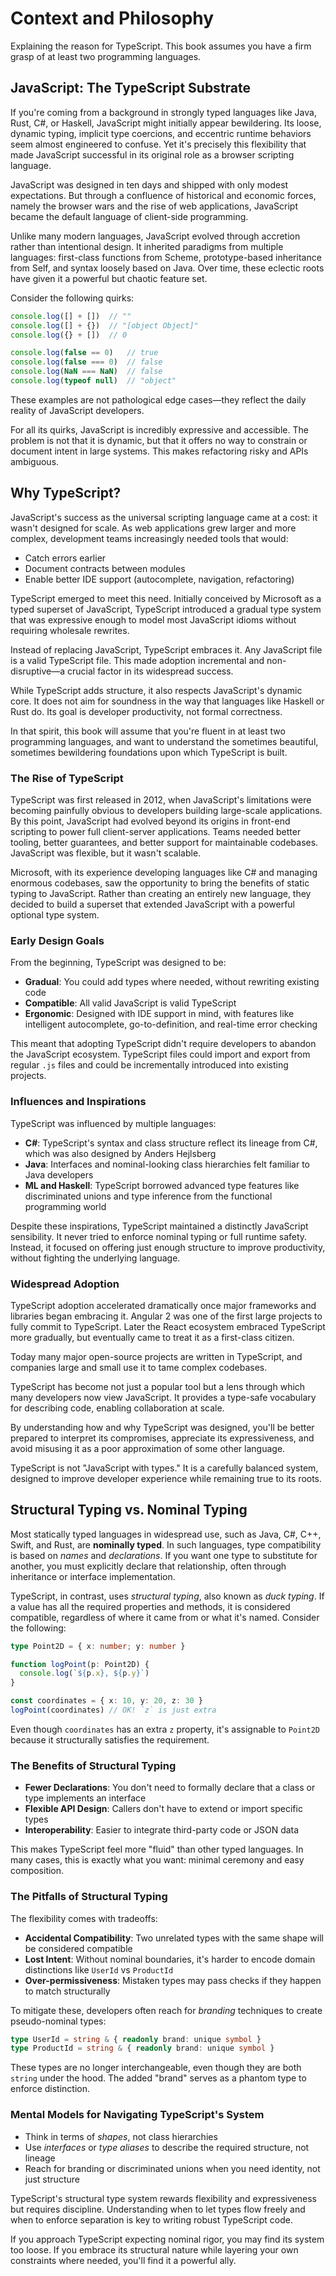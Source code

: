 # Context and Philosophy

Explaining the reason for TypeScript.
This book assumes you have a firm grasp of at least two programming languages.

## JavaScript: The TypeScript Substrate

If you're coming from a background in strongly typed languages like Java, Rust, C#, or Haskell, JavaScript might initially appear bewildering.
Its loose, dynamic typing, implicit type coercions,
and eccentric runtime behaviors seem almost engineered to confuse.
Yet it's precisely this flexibility that made JavaScript successful in its original role as a browser scripting language.

JavaScript was designed in ten days and shipped with only modest expectations.
But through a confluence of historical and economic forces,
namely the browser wars and the rise of web applications,
JavaScript became the default language of client-side programming.

Unlike many modern languages, JavaScript evolved through accretion rather than intentional design.
It inherited paradigms from multiple languages: first-class functions from Scheme,
prototype-based inheritance from Self,
and syntax loosely based on Java.
Over time, these eclectic roots have given it a powerful but chaotic feature set.

Consider the following quirks:

```js
console.log([] + [])  // ""
console.log([] + {})  // "[object Object]"
console.log({} + [])  // 0

console.log(false == 0)   // true
console.log(false === 0)  // false
console.log(NaN === NaN)  // false
console.log(typeof null)  // "object"
```

These examples are not pathological edge cases—they reflect the daily reality of JavaScript developers.

For all its quirks, JavaScript is incredibly expressive and accessible.
The problem is not that it is dynamic,
but that it offers no way to constrain or document intent in large systems.
This makes refactoring risky and APIs ambiguous.

## Why TypeScript?

JavaScript's success as the universal scripting language came at a cost: it wasn't designed for scale.
As web applications grew larger and more complex, development teams increasingly needed tools that would:

* Catch errors earlier
* Document contracts between modules
* Enable better IDE support (autocomplete, navigation, refactoring)

TypeScript emerged to meet this need.
Initially conceived by Microsoft as a typed superset of JavaScript,
TypeScript introduced a gradual type system that was expressive enough to model most JavaScript idioms without requiring wholesale rewrites.

Instead of replacing JavaScript, TypeScript embraces it.
Any JavaScript file is a valid TypeScript file.
This made adoption incremental and non-disruptive—a crucial factor in its widespread success.

While TypeScript adds structure, it also respects JavaScript's dynamic core.
It does not aim for soundness in the way that languages like Haskell or Rust do.
Its goal is developer productivity, not formal correctness.

In that spirit, this book will assume that you're fluent in at least two programming languages,
and want to understand the sometimes beautiful,
sometimes bewildering foundations upon which TypeScript is built.

### The Rise of TypeScript

TypeScript was first released in 2012,
when JavaScript's limitations were becoming painfully obvious to developers building large-scale applications.
By this point, JavaScript had evolved beyond its origins in front-end scripting to power full client-server applications.
Teams needed better tooling, better guarantees, and better support for maintainable codebases.
JavaScript was flexible, but it wasn't scalable.

Microsoft, with its experience developing languages like C# and managing enormous codebases,
saw the opportunity to bring the benefits of static typing to JavaScript.
Rather than creating an entirely new language, they decided to build a superset that extended JavaScript with a powerful optional type system.

### Early Design Goals

From the beginning, TypeScript was designed to be:

* **Gradual**: You could add types where needed, without rewriting existing code
* **Compatible**: All valid JavaScript is valid TypeScript
* **Ergonomic**: Designed with IDE support in mind, with features like intelligent autocomplete, go-to-definition, and real-time error checking

This meant that adopting TypeScript didn't require developers to abandon the JavaScript ecosystem.
TypeScript files could import and export from regular `.js` files and could be incrementally introduced into existing projects.

### Influences and Inspirations

TypeScript was influenced by multiple languages:

* **C#**: TypeScript's syntax and class structure reflect its lineage from C#, which was also designed by Anders Hejlsberg
* **Java**: Interfaces and nominal-looking class hierarchies felt familiar to Java developers
* **ML and Haskell**: TypeScript borrowed advanced type features like discriminated unions and type inference from the functional programming world

Despite these inspirations, TypeScript maintained a distinctly JavaScript sensibility.
It never tried to enforce nominal typing or full runtime safety.
Instead, it focused on offering just enough structure to improve productivity,
without fighting the underlying language.

### Widespread Adoption

TypeScript adoption accelerated dramatically once major frameworks and libraries began embracing it.
Angular 2 was one of the first large projects to fully commit to TypeScript.
Later the React ecosystem embraced TypeScript more gradually,
but eventually came to treat it as a first-class citizen.

Today many major open-source projects are written in TypeScript,
and companies large and small use it to tame complex codebases.

TypeScript has become not just a popular tool but a lens through which many developers now view JavaScript.
It provides a type-safe vocabulary for describing code,
enabling collaboration at scale.

By understanding how and why TypeScript was designed, you'll be better prepared to interpret its compromises,
appreciate its expressiveness,
and avoid misusing it as a poor approximation of some other language.

TypeScript is not "JavaScript with types." It is a carefully balanced system,
designed to improve developer experience while remaining true to its roots.

## Structural Typing vs. Nominal Typing

Most statically typed languages in widespread use, such as Java, C#, C++, Swift, and Rust, are **nominally typed**.
In such languages, type compatibility is based on _names_ and _declarations_.
If you want one type to substitute for another, you must explicitly declare that relationship,
often through inheritance or interface implementation.

TypeScript, in contrast, uses _structural typing_, also known as *duck typing*.
If a value has all the required properties and methods, it is considered compatible,
regardless of where it came from or what it's named.
Consider the following:

```ts
type Point2D = { x: number; y: number }

function logPoint(p: Point2D) {
  console.log(`${p.x}, ${p.y}`)
}

const coordinates = { x: 10, y: 20, z: 30 }
logPoint(coordinates) // OK! `z` is just extra
```

Even though `coordinates` has an extra `z` property, it's assignable to `Point2D` because it structurally satisfies the requirement.

### The Benefits of Structural Typing

* **Fewer Declarations**: You don't need to formally declare that a class or type implements an interface
* **Flexible API Design**: Callers don't have to extend or import specific types
* **Interoperability**: Easier to integrate third-party code or JSON data

This makes TypeScript feel more "fluid" than other typed languages.
In many cases, this is exactly what you want: minimal ceremony and easy composition.

### The Pitfalls of Structural Typing

The flexibility comes with tradeoffs:

* **Accidental Compatibility**: Two unrelated types with the same shape will be considered compatible
* **Lost Intent**: Without nominal boundaries, it's harder to encode domain distinctions like `UserId` vs `ProductId`
* **Over-permissiveness**: Mistaken types may pass checks if they happen to match structurally

To mitigate these, developers often reach for *branding* techniques to create pseudo-nominal types:

```ts
type UserId = string & { readonly brand: unique symbol }
type ProductId = string & { readonly brand: unique symbol }
```

These types are no longer interchangeable, even though they are both `string` under the hood.
The added "brand" serves as a phantom type to enforce distinction.

### Mental Models for Navigating TypeScript's System

* Think in terms of _shapes_, not class hierarchies
* Use _interfaces_ or _type aliases_ to describe the required structure, not lineage
* Reach for branding or discriminated unions when you need identity, not just structure

TypeScript's structural type system rewards flexibility and expressiveness but requires discipline.
Understanding when to let types flow freely and when to enforce separation is key to writing robust TypeScript code.

If you approach TypeScript expecting nominal rigor, you may find its system too loose.
If you embrace its structural nature while layering your own constraints where needed,
you'll find it a powerful ally.